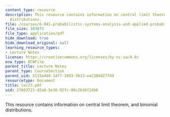 ```yaml
---
content_type: resource
description: This resource contains information on central limit theorem, and binomial
  distributions.
file: /courses/6-041-probabilistic-systems-analysis-and-applied-probability-spring-2006/27693721d2a65e3692fc80c2b16f24b6_lec23.pdf
file_size: 103873
file_type: application/pdf
hide_download: true
hide_download_original: null
learning_resource_types:
- Lecture Notes
license: https://creativecommons.org/licenses/by-nc-sa/4.0/
ocw_type: OCWFile
parent_title: Lecture Notes
parent_type: CourseSection
parent_uid: 5115a4d4-14f7-2093-5613-ea130dd27f49
resourcetype: Document
title: lec23.pdf
uid: 27693721-d2a6-5e36-92fc-80c2b16f24b6
---
```

This resource contains information on central limit theorem, and binomial distributions.
